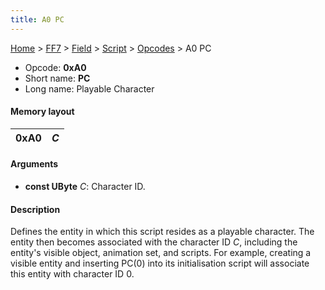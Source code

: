 ```yaml
---
title: A0 PC
---
```


[Home](../../../../Main%20Page.md.md) > [FF7](../../../../FF7.md) > [Field](../../../Field.md) > [Script](../../Script.md) > [Opcodes](../Opcodes.md) > A0 PC

-   Opcode: **0xA0**
-   Short name: **PC**
-   Long name: Playable Character

#### Memory layout

| 0xA0 | *C* |
|------|-----|

#### Arguments

-   **const UByte** *C*: Character ID.

#### Description

Defines the entity in which this script resides as a playable character.
The entity then becomes associated with the character ID *C*, including
the entity's visible object, animation set, and scripts. For example,
creating a visible entity and inserting PC(0) into its initialisation
script will associate this entity with character ID 0.
